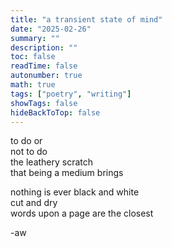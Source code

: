 ```yaml
---
title: "a transient state of mind"
date: "2025-02-26"
summary: ""
description: ""
toc: false
readTime: false
autonumber: true
math: true
tags: ["poetry", "writing"]
showTags: false
hideBackToTop: false
---
```


to do or  
not to do  
the leathery scratch  
that being a medium brings  
  
nothing is ever black and white  
cut and dry  
words upon a page are the closest  
  

-aw